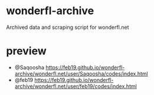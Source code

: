 # wonderfl-archive
Archived data and scraping script for wonderfl.net

# preview

- @Saqoosha https://feb19.github.io/wonderfl-archive/wonderfl.net/user/Saqoosha/codes/index.html
- @feb19 https://feb19.github.io/wonderfl-archive/wonderfl.net/user/feb19/codes/index.html
